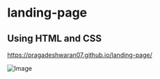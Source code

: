 # landing-page
  Using HTML and CSS
---

https://pragadeshwaran07.github.io/landing-page/

![Image](https://github.com/user-attachments/assets/6051cd39-8118-4386-b503-fcd63e0e103f)
